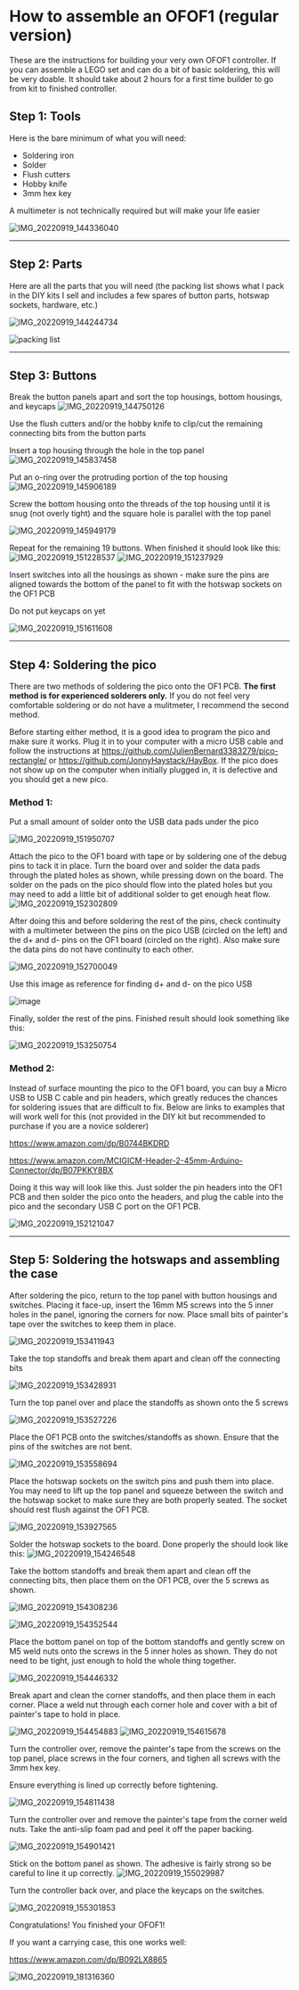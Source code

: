 # How to assemble an OFOF1 (regular version)

These are the instructions for building your very own OFOF1 controller.  If you can assemble a LEGO set and can do a bit of basic soldering, this will be very doable.  It should take about 2 hours for a first time builder to go from kit to finished controller.


## Step 1: Tools

Here is the bare minimum of what you will need:
 - Soldering iron
 - Solder
 - Flush cutters
 - Hobby knife
 - 3mm hex key

A multimeter is not technically required but will make your life easier

![IMG_20220919_144336040](https://user-images.githubusercontent.com/95242582/191127035-48e306d2-e20d-4eaf-afd6-1137bbc93b87.jpg)

---

## Step 2: Parts

Here are all the parts that you will need (the packing list shows what I pack in the DIY kits I sell and includes a few spares of button parts, hotswap sockets, hardware, etc.)

![IMG_20220919_144244734](https://user-images.githubusercontent.com/95242582/191128271-d5f80a61-0803-4af6-a925-84c978364552.jpg)

![packing list](https://user-images.githubusercontent.com/95242582/191128425-a0cd3940-fbf6-44fb-b83a-7e83cca368fc.png)

---

## Step 3: Buttons



Break the button panels apart and sort the top housings, bottom housings, and keycaps
![IMG_20220919_144750126](https://user-images.githubusercontent.com/95242582/191128751-521e034b-088a-4000-8f39-13a1194efe8b.jpg)



Use the flush cutters and/or the hobby knife to clip/cut the remaining connecting bits from the button parts



Insert a top housing through the hole in the top panel
![IMG_20220919_145837458](https://user-images.githubusercontent.com/95242582/191129148-25e63269-ccbd-4868-be7e-d092e77c5441.jpg)



Put an o-ring over the protruding portion of the top housing
![IMG_20220919_145906189](https://user-images.githubusercontent.com/95242582/191129198-b8f2a213-183d-402b-a017-f397ea0b268a.jpg)



Screw the bottom housing onto the threads of the top housing until it is snug (not overly tight) and the square hole is parallel with the top panel

![IMG_20220919_145949179](https://user-images.githubusercontent.com/95242582/191129300-33e5d11c-032e-41f0-9175-985e353b180a.jpg)



Repeat for the remaining 19 buttons.  When finished it should look like this:
![IMG_20220919_151228537](https://user-images.githubusercontent.com/95242582/191129349-7c30c110-f85f-4aa0-bfa9-663068c01844.jpg)
![IMG_20220919_151237929](https://user-images.githubusercontent.com/95242582/191129355-e179f4ee-e064-448a-a2d8-47c09d09b8e2.jpg)



Insert switches into all the housings as shown - make sure the pins are aligned towards the bottom of the panel to fit with the hotswap sockets on the OF1 PCB

Do not put keycaps on yet

![IMG_20220919_151611608](https://user-images.githubusercontent.com/95242582/191129630-3dda2c8e-2469-4810-ad21-0845d0d12a63.jpg)

---

## Step 4: Soldering the pico

There are two methods of soldering the pico onto the OF1 PCB.  **The first method is for experienced solderers only.** If you do not feel very comfortable soldering or do not have a mulitmeter, I recommend the second method.

Before starting either method, it is a good idea to program the pico and make sure it works.  Plug it in to your computer with a micro USB cable and follow the instructions at https://github.com/JulienBernard3383279/pico-rectangle/ or https://github.com/JonnyHaystack/HayBox.  If the pico does not show up on the computer when initially plugged in, it is defective and you should get a new pico.

### Method 1:

Put a small amount of solder onto the USB data pads under the pico

![IMG_20220919_151950707](https://user-images.githubusercontent.com/95242582/191130050-61fb0a19-652f-43e5-9457-bedb01164d3e.jpg)

Attach the pico to the OF1 board with tape or by soldering one of the debug pins to tack it in place. Turn the board over and solder the data pads through the plated holes as shown, while pressing down on the board.  The solder on the pads on the pico should flow into the plated holes but you may need to add a little bit of additional solder to get enough heat flow.
![IMG_20220919_152302809](https://user-images.githubusercontent.com/95242582/191130241-c4407b70-9edd-4c05-bb77-6034531d879f.jpg)

After doing this and before soldering the rest of the pins, check continuity with a multimeter between the pins on the pico USB (circled on the left) and the d+ and d- pins on the OF1 board (circled on the right).  Also make sure the data pins do not have continuity to each other. 

![IMG_20220919_152700049](https://user-images.githubusercontent.com/95242582/191130593-b8af78ab-6443-401b-ae3f-c6a53b6df5a8.jpg)

Use this image as reference for finding d+ and d- on the pico USB

![image](https://user-images.githubusercontent.com/95242582/191130763-cfaa3987-221b-4743-9a97-65a2be92b336.png)

Finally, solder the rest of the pins.  Finished result should look something like this:

![IMG_20220919_153250754](https://user-images.githubusercontent.com/95242582/191130803-f84a74b4-809f-4a58-959a-4d99301975f7.jpg)

### Method 2:

Instead of surface mounting the pico to the OF1 board, you can buy a Micro USB to USB C cable and pin headers, which greatly reduces the chances for soldering issues that are difficult to fix.  Below are links to examples that will work well for this (not provided in the DIY kit but recommended to purchase if you are a novice solderer)

https://www.amazon.com/dp/B0744BKDRD

https://www.amazon.com/MCIGICM-Header-2-45mm-Arduino-Connector/dp/B07PKKY8BX

Doing it this way will look like this. Just solder the pin headers into the OF1 PCB and then solder the pico onto the headers, and plug the cable into the pico and the secondary USB C port on the OF1 PCB. 

![IMG_20220919_152121047](https://user-images.githubusercontent.com/95242582/191131095-aa297981-7de1-4273-92d8-630a4ac40673.jpg)
 
---
 
## Step 5: Soldering the hotswaps and assembling the case

After soldering the pico, return to the top panel with button housings and switches.  Placing it face-up, insert the 16mm M5 screws into the 5 inner holes in the panel, ignoring the corners for now.  Place small bits of painter's tape over the switches to keep them in place.

![IMG_20220919_153411943](https://user-images.githubusercontent.com/95242582/191131494-0fc44862-5984-4db5-99b7-e7594e58585d.jpg)

Take the top standoffs and break them apart and clean off the connecting bits

![IMG_20220919_153428931](https://user-images.githubusercontent.com/95242582/191131567-c216941a-c198-42d5-a890-aad75045c523.jpg)

Turn the top panel over and place the standoffs as shown onto the 5 screws

![IMG_20220919_153527226](https://user-images.githubusercontent.com/95242582/191131611-678ae9cc-5777-470a-9598-b2ab8dcccf21.jpg)

Place the OF1 PCB onto the switches/standoffs as shown.  Ensure that the pins of the switches are not bent.

![IMG_20220919_153558694](https://user-images.githubusercontent.com/95242582/191131726-8c22ab5e-a4eb-494d-ba14-cfa65ae26174.jpg)

Place the hotswap sockets on the switch pins and push them into place.  You may need to lift up the top panel and squeeze between the switch and the hotswap socket to make sure they are both properly seated.  The socket should rest flush against the OF1 PCB.

![IMG_20220919_153927565](https://user-images.githubusercontent.com/95242582/191132080-8fd392a6-ff18-4145-badb-83a8efbb1b0e.jpg)

Solder the hotswap sockets to the board. Done properly the should look like this:
![IMG_20220919_154246548](https://user-images.githubusercontent.com/95242582/191132115-6bccd1a2-4281-45ce-9789-d41937fbbb42.jpg)

Take the bottom standoffs and break them apart and clean off the connecting bits, then place them on the OF1 PCB, over the 5 screws as shown.

![IMG_20220919_154308236](https://user-images.githubusercontent.com/95242582/191132499-ca487b2f-7ca8-488c-ac25-153f54bc099c.jpg)


![IMG_20220919_154352544](https://user-images.githubusercontent.com/95242582/191132272-d7ee5d3b-b295-4908-8d49-0b71703f5ee1.jpg)

Place the bottom panel on top of the bottom standoffs and gently screw on M5 weld nuts onto the screws in the 5 inner holes as shown.  They do not need to be tight, just enough to hold the whole thing together.

![IMG_20220919_154446332](https://user-images.githubusercontent.com/95242582/191132411-51814e7c-50a3-4155-8382-5f69b912d776.jpg)

Break apart and clean the corner standoffs, and then place them in each corner.  Place a weld nut through each corner hole and cover with a bit of painter's tape to hold in place.

![IMG_20220919_154454883](https://user-images.githubusercontent.com/95242582/191132511-27f5aa9e-71bc-40d0-9ab9-6025bc474d3f.jpg)
![IMG_20220919_154615678](https://user-images.githubusercontent.com/95242582/191132565-432adbe4-5dca-4bfd-8f61-1d78cb8d1dfa.jpg)

Turn the controller over, remove the painter's tape from the screws on the top panel, place screws in the four corners, and tighen all screws with the 3mm hex key.

Ensure everything is lined up correctly before tightening.

![IMG_20220919_154811438](https://user-images.githubusercontent.com/95242582/191132640-0effee1f-838f-4110-bda0-2d7c2b05e935.jpg)

Turn the controller over and remove the painter's tape from the corner weld nuts.  Take the anti-slip foam pad and peel it off the paper backing.


![IMG_20220919_154901421](https://user-images.githubusercontent.com/95242582/191132784-2f932007-1425-4906-9c58-cb70693e8300.jpg)

Stick on the bottom panel as shown.  The adhesive is fairly strong so be careful to line it up correctly.
![IMG_20220919_155029987](https://user-images.githubusercontent.com/95242582/191132816-32ab5bd9-b9ad-4a5d-81f7-03d353e8d25e.jpg)

Turn the controller back over, and place the keycaps on the switches.

![IMG_20220919_155301853](https://user-images.githubusercontent.com/95242582/191132859-b5218d5c-82b5-4c07-ae2d-b8f615e66ddd.jpg)

Congratulations! You finished your OFOF1!

If you want a carrying case, this one works well:

https://www.amazon.com/dp/B092LX8865

![IMG_20220919_181316360](https://user-images.githubusercontent.com/95242582/191135638-070c886f-efc8-4125-8e1a-554b4d3539c8.jpg)
